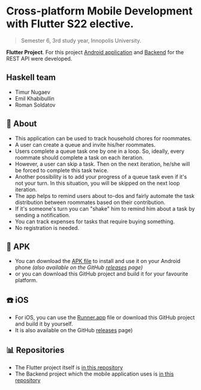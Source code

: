 # Cross-platform Mobile Development with Flutter S22 elective.

> Semester 6, 3rd study year, Innopolis University.

**Flutter Project**. For this project [Android application](https://github.com/InnoQueue/Mobile) and [Backend](https://github.com/InnoQueue/Backend) for the REST API were developed.

## **Haskell** team
- Timur Nugaev
- Emil Khabibullin
- Roman Soldatov

## 📌 About
- This application can be used to track household chores for roommates.
- A user can create a queue and invite his/her roommates.
- Users complete a queue task one by one in a loop. So, ideally, every roommate should complete a task on each iteration.
- However, a user can skip a task. Then on the next iteration, he/she will be forced to complete this task twice.
- Another possibility is to add your progress of a queue task even if it's not your turn. In this situation, you will be skipped on the next loop iteration.
- The app helps to remind users about to-dos and fairly automate the task distribution between roommates based on their contribution.
- If it's someone's turn you can "shake" him to remind him about a task by sending a notification.
- You can track expenses for tasks that require buying something.
- No registration is needed.

## 📲 APK
- You can download the [APK file](app-release.apk) to install and use it on your Android phone *(also available on the GitHub [releases](https://github.com/InnoQueue/Mobile/releases/tag/v1.0.0) page)*
- or you can download this GitHub project and build it for your favourite platform.

## ☎️ iOS
- For iOS, you can use the [Runner.app](Runner.app.zip) file or download this GitHub project and build it by yourself. 
- It is also available on the GitHub [releases](https://github.com/InnoQueue/Mobile/releases/tag/v1.0.0) page)

## 📊 Repositories
- The Flutter project itself is [in this repository](https://github.com/InnoQueue/Mobile)
- The Backend project which the mobile application uses is [in this repository](https://github.com/InnoQueue/Backend)
